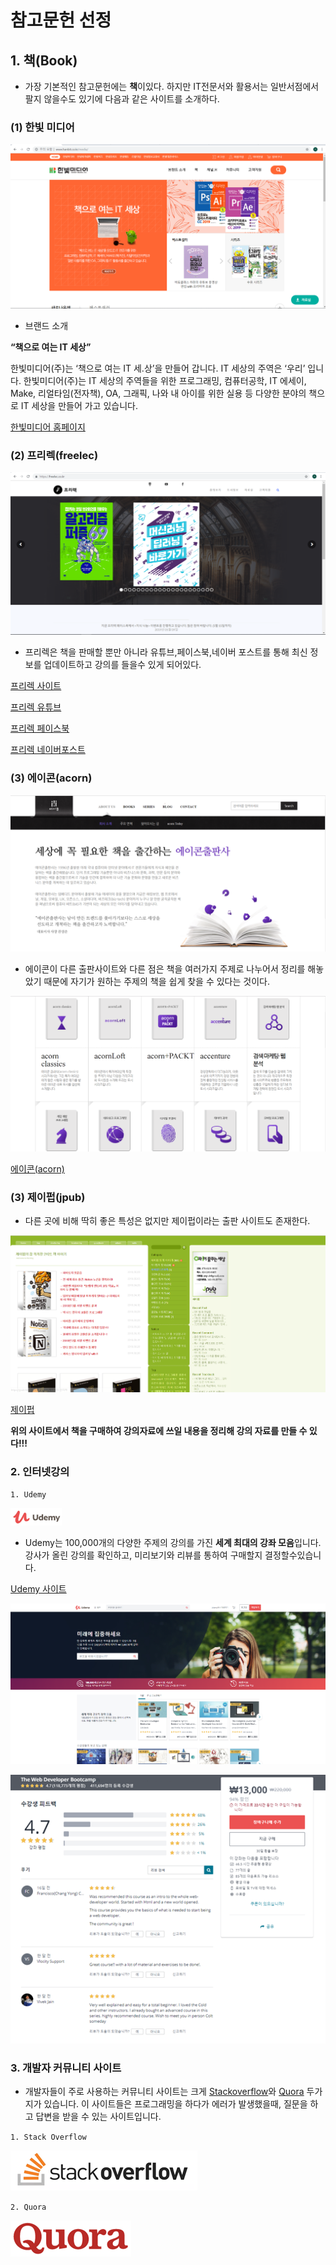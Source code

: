 # 참고문헌 선정

## 1. 책(Book)

* 가장 기본적인 참고문헌에는 **책**이있다. 하지만 IT전문서와 활용서는 일반서점에서 팔지 않을수도 있기에 다음과 같은 사이트를 소개하다.


### (1) 한빛 미디어


![hanbitmedia](./image/hanbitmedia.PNG)

* 브랜드 소개

**“책으로 여는 IT 세상”**

한빛미디어(주)는 ‘책으로 여는 IT 세.상’을 만들어 갑니다. IT 세상의 주역은 ‘우리’ 입니다. 한빛미디어(주)는 IT 세상의 주역들을 위한 프로그래밍, 컴퓨터공학, IT 에세이, Make, 리얼타임(전자책), OA, 그래픽, 나와 내 아이를 위한 실용 등 다양한 분야의 책으로 IT 세상을 만들어 가고 있습니다.


[한빛미디어 홈페이지](http://www.hanbit.co.kr/store/books/bestseller_list.html)


### (2) 프리렉(freelec)

![freelec](./image/freelec.PNG)

* 프리렉은 책을 판매할 뿐만 아니라 유튜브,페이스북,네이버 포스트를 통해 최신 정보를 업데이트하고 강의를 들을수 있게 되어있다.

[프리렉 사이트](https://freelec.co.kr/)

[프리렉 유튜브](https://www.youtube.com/user/FREELECKOR)

[프리렉 페이스북](https://www.facebook.com/%ED%94%84%EB%A6%AC%EB%A0%89-%EC%B6%9C%ED%8C%90%EC%82%AC-freelec-509640889554399/)

[프리렉 네이버포스트](https://post.naver.com/my.nhn?memberNo=34865381)

### (3) 에이콘(acorn)

![acorn](./image/acorn.PNG)

* 에이콘이 다른 출판사이트와 다른 점은 책을 여러가지 주제로 나누어서 정리를 해놓았기 때문에 자기가 원하는 주제의 책을 쉽게 찾을 수 있다는 것이다.

![acornset](./image/acornset.PNG)

 [에이콘(acorn)](http://acornpub.co.kr/)

### (3) 제이펍(jpub)

* 다른 곳에 비해 딱히 좋은 특성은 없지만 제이펍이라는 출판 사이트도 존재한다.

![jpub](./image/jpub.PNG)

[제이펍](https://jpub.tistory.com/)

**위의 사이트에서 책을 구매하여 강의자료에 쓰일 내용을 정리해 강의 자료를 만들 수 있다!!!**






### 2. 인터넷강의

`1. Udemy`

[![Udemy_logo](./image/Udemy_logo.png)](https://www.udemy.com/)

* Udemy는 100,000개의 다양한 주제의 강의를 가진 **세계 최대의 강좌 모음**입니다. 강사가 올린 강의를 확인하고, 미리보기와 리뷰를 통하여 구매할지 결정할수있습니다.

[Udemy 사이트](https://www.udemy.com/)


![Udemy_main](./image/Udemy_main.png)

![Udemy_review.png](./image/Udemy_review.png)

### 3. 개발자 커뮤니티 사이트

* 개발자들이 주로 사용하는 커뮤니티 사이트는 크게 [Stackoverflow](https://stackoverflow.com/)와 [Quora](https://Quora.com/) 두가지가 있습니다. 이 사이트들은 프로그래밍을 하다가 에러가 발생했을때, 질문을 하고 답변을 받을 수 있는 사이트입니다. 

`1. Stack Overflow`

[![Stackoverflow_logo](./image/StackOverflow_logo.png)](https://stackoverflow.com/)

`2. Quora`

[![Quora_logo](./image/Quoro_logo.png)](https://Quora.com/)

